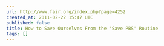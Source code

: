 ```yaml
---
url: http://www.fair.org/index.php?page=4252
created_at: 2011-02-22 15:47 UTC
published: false
title: How to Save Ourselves From the 'Save PBS' Routine
tags: []
---
```



